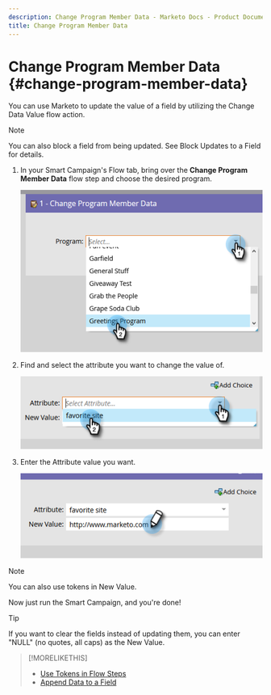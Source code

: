 ```yaml
---
description: Change Program Member Data - Marketo Docs - Product Documentation
title: Change Program Member Data
---
```


# Change Program Member Data {#change-program-member-data}

You can use Marketo to update the value of a field by utilizing the Change Data Value flow action.

>[!NOTE]
>
>You can also block a field from being updated. See Block Updates to a Field for details.

1. In your Smart Campaign's Flow tab, bring over the **Change Program Member Data** flow step and choose the desired program.

   ![](assets/change-program-member-data-1.png)

1. Find and select the attribute you want to change the value of.

   ![](assets/change-program-member-data-2.png)

1. Enter the Attribute value you want.

   ![](assets/change-program-member-data-3.png)

>[!NOTE]
>
>You can also use tokens in New Value.

Now just run the Smart Campaign, and you're done!

>[!TIP]
>
>If you want to clear the fields instead of updating them, you can enter "NULL" (no quotes, all caps) as the New Value.

>[!MORELIKETHIS]
>
>* [Use Tokens in Flow Steps](/help/marketo/product-docs/core-marketo-concepts/smart-campaigns/flow-actions/use-tokens-in-flow-steps.md)
>* [Append Data to a Field](/help/marketo/product-docs/core-marketo-concepts/smart-campaigns/flow-actions/append-data-to-a-field.md)
